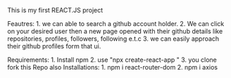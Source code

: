This is my first REACT.JS project 

Feautres: 
        1. we can able to search a github account holder. 
        2. We can click on your desired user then a new page opened with their github details like repositories, profiles, followers, following e.t.c 
        3. we can easily approach their github profiles form that ui.

Requirements: 
        1. Install npm 
        2. use "npx create-react-app " 
        3. you clone fork this Repo also
Installations:
        1. npm i react-router-dom
        2. npm i axios
